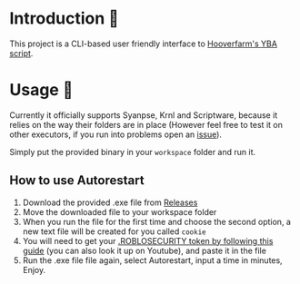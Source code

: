 # Introduction 📌
This project is a CLI-based user friendly interface to [Hooverfarm's YBA script](https://discord.gg/TeP8KS8Tff).


# Usage 📌
Currently it officially supports Syanpse, Krnl and Scriptware, because it relies on the way their folders are in place (However feel free to test it on other executors, if you run into problems open an [issue](https://github.com/system69-e/hooverfarm-thing/issues)).  

Simply put the provided binary in your `workspace` folder and run it.

## How to use Autorestart
1. Download the provided .exe file from [Releases](https://github.com/system69-e/hooverfarm-thing/releases)  
2. Move the downloaded file to your workspace folder
3. When you run the file for the first time and choose the second option, a new text file will be created for you called `cookie`  
4. You will need to get your [.ROBLOSECURITY token by following this guide](https://ro.py.jmk.gg/dev/roblosecurity/) (you can also look it up on Youtube), and paste it in the file
5. Run the .exe file file again, select Autorestart, input a time in minutes, Enjoy.

